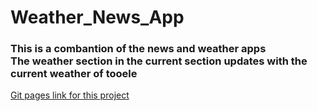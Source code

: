 # Weather_News_App

 <h3>This is a combantion of the news and weather apps<br />The weather section in the current section updates with the current weather of tooele</h3>
<a href="https://dmand723.github.io/Weather_News_App/">Git pages link for this project</a>
